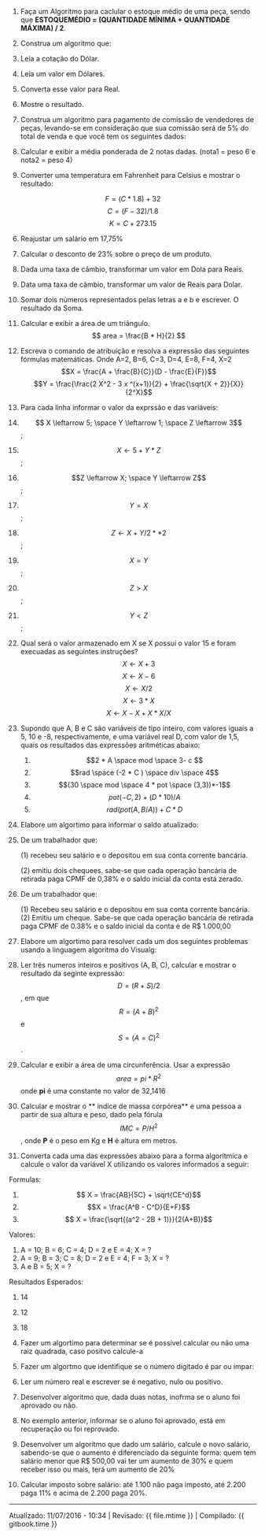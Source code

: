 1. Faça um Algoritmo para caclular o estoque médio de uma peça, sendo que **ESTOQUEMÉDIO = (QUANTIDADE MÍNIMA + QUANTIDADE MÁXIMA) / 2**.

2. Construa um algoritmo que:
  1. Leia a cotação do Dólar.
  2. Leia um valor em Dólares.
  3. Converta esse valor para Real.
  4. Mostre o resultado.

3. Construa um algoritmo para pagamento de comissão de vendedores de peças, levando-se em consideração que sua comissão será de 5% do total de venda e que você tem os seguintes dados:

4. Calcular e exibir a média ponderada de 2 notas dadas. (nota1 = peso 6 e nota2 = peso 4)

5. Converter uma temperatura em Fahrenheit para Celsius e mostrar o resultado:

$$
 F=(C * 1.8) + 32
$$  $$
 C = (F -32 ) / 1.8 
$$ $$
 K = C + 273.15
$$ 

6. Reajustar um sal&aacute;rio em 17,75%

7. Calcular o desconto de 23% sobre o preço de um produto.

8. Dada uma taxa de câmbio, transformar um valor em Dola para Reais.

9. Data uma taxa de câmbio, transformar um valor de Reais para Dolar.

10. Somar dois números representados pelas letras a e b e escrever. O resultado da Soma.

11. Calcular e exibir a área de um triângulo.
$$
area = \frac{B * H}{2}
$$

12.  Escreva o comando de atribuição e resolva a expressão das seguintes fórmulas matemáticas. Onde A=2, B=6, C=3, D=4, E=8, F=4, X=2
 $$X = \frac{A + \frac{B}{C}}{D - \frac{E}{F}}$$   $$Y = \frac{\frac{2 X^2 - 3 x ^(x+1)}{2} + \frac{\sqrt{X + 2}}{X}}{2^X}$$ 

13. Para cada linha informar o valor da exprssão e das variáveis:
  1. $$ X \leftarrow 5; \space  Y \leftarrow 1; \space Z \leftarrow 3$$;
  2. $$X \leftarrow 5 + Y * Z$$;
  3. $$Z \leftarrow X; \space Y \leftarrow Z$$;
  4. $$Y = X$$;
  5. $$Z \leftarrow  X + Y / 2 ** 2$$;
  6. $$X = Y$$;
  7. $$ Z > X $$;
  8. $$Y < Z$$;

14. Qual será o valor armazenado em X se X possui o valor 15 e foram execuadas as seguintes instruções?
$$
X \leftarrow X +3  
$$   $$
X \leftarrow X - 6
$$  $$ 
X \leftarrow X / 2 
$$   $$
X \leftarrow 3 * X
$$    $$
X \leftarrow X -X+X*X/X
$$ 

15. Supondo que A, B e C são variáveis de tipo inteiro, com valores iguais a 5, 10 e -8, respectivamente, e uma variável real D, com valor de 1,5, quais os resultados das expressões aritméticas abaixo:
     1. $$2 * A \space mod \space 3- c $$
     2. $$rad \space (-2 * C ) \space div \space 4$$
     3. $$(30 \space mod \space 4 * pot \space (3,3))*-1$$
     4. $$pot (-C, 2) + (D * 10) / A$$
     5. $$rad(pot(A,B/A))+C*D$$
   
16. Elabore um algortimo para informar o saldo atualizado:
  1. De um trabalhador que: 

      (1) recebeu seu salário e o depositou em sua conta corrente bancária.
  
      (2) emitiu dois chequees. sabe-se que cada operação bancária de retirada paga CPMF de 0,38% e o saldo inicial da conta está zerado.

  2. De um trabalhador que:

     (1) Recebeu seu salário e o depositou em sua conta corrente bancária.
     (2) Emitiu um cheque. Sabe-se que cada operação bancária de retirada paga CPMF de 0.38% e o saldo inicial da conta é de R$ 1.000,00
     
17. Elabore um algortimo para resolver cada um dos seguintes problemas usando a linguagem algoritma do Visualg:
   1. Ler três numeros inteiros e positivos (A, B, C), calcular e mostrar o resultado da seginte expressão: $$ D = (R + S) / 2$$, em que $$ R = (A + B)^2$$ e $$S=(A=C)^2$$.
   2. Calcular e exibir a área de uma circunferência. Usar a expressão $$ area = pi * R^2$$ onde **pi** é uma constante no valor de 32,1416
   3. Calcular e mostrar o ** índice de massa corpórea** e uma pessoa a partir de sua altura e peso, dado pela fórula $$ IMC = P / H^2$$ , onde **P** é o peso  em Kg e **H** é altura em metros.

18. Converta cada uma das expressões abaixo para a forma algorítmica e calcule o valor da variável X utilizando os valores informados a seguir:

  Formulas:
  1. $$ X = \frac{AB}{5C} + \sqrt{CE^d}$$
  2. $$X = \frac{A^B - C^D}{E+F}$$
  3. $$ X = \frac{\sqrt{(a^2 - 2B + 1)}}{2(A+B)}$$

   Valores:
   1.  A = 10; B = 6; C = 4; D = 2 e E = 4; X = ?
   2.  A = 9; B = 3; C = 8; D = 2 e E = 4; F = 3; X = ?
   3.  A e B = 5; X = ?

   Resultados Esperados:
   1. 14
   2. 12
   3. 18

19. Fazer um algortimo para determinar se é possível calcular ou não uma raiz quadrada, caso positvo calcule-a

20. Fazer um algortmo que identifique se o número digitado é par ou impar:

21. Ler um número real e escrever se é negativo, nulo ou positivo.

22. Desenvolver algoritmo que, dada duas notas, inofrma se o aluno foi aprovado ou não.

23. No exemplo anterior, informar se o aluno foi aprovado, está em recuperação ou foi reprovado.

24. Desenvolver um algoritmo que dado um salário, calcule o novo salário, sabendo-se que o aumento é diferenciado da seguinte forma: quem tem salário menor que R$ 500,00 vai ter um aumento de 30% e quem receber isso ou mais, terá um aumento de 20%

25. Calcular imposto sobre salário: até 1.100 não paga imposto, até 2.200 paga 11% e acima de 2.200 paga 20%.



---
Atualizado: 11/07/2016 - 10:34 | Revisado: {{ file.mtime }} | Compilado: {{ gitbook.time }}
